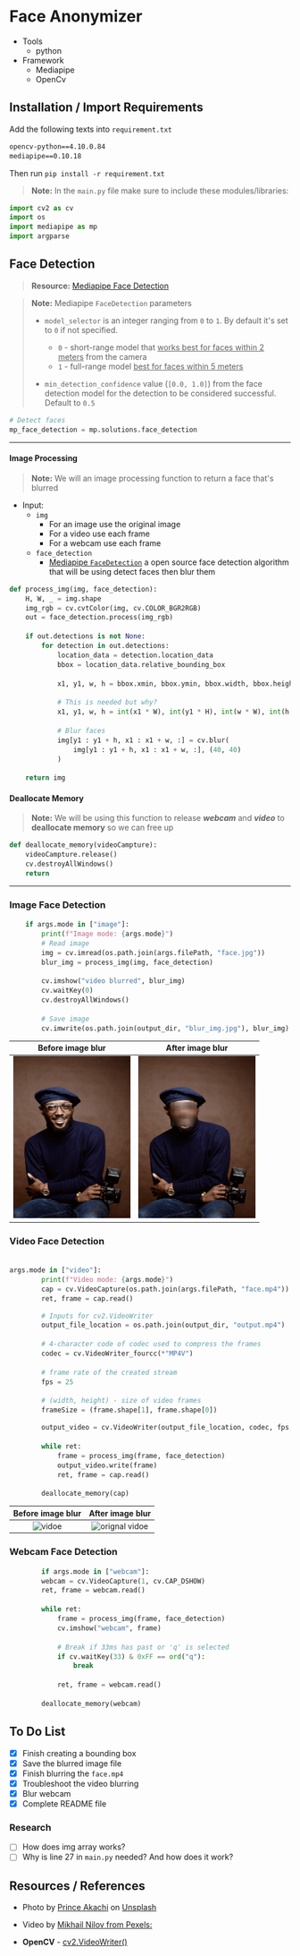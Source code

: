# Face Anonymizer
+ Tools
  + python
+ Framework
  + Mediapipe
  + OpenCv


## Installation / Import Requirements 
Add the following texts into `requirement.txt`
```txt
opencv-python==4.10.0.84
mediapipe==0.10.18
```
Then run `pip install -r requirement.txt`


> **Note:** In the `main.py` file make sure to include these modules/libraries:
```py
import cv2 as cv
import os
import mediapipe as mp
import argparse
```

## Face Detection
> **Resource:** [Mediapipe Face Detection](https://mediapipe.readthedocs.io/en/latest/solutions/face_detection.html)

> **Note:** Mediapipe `FaceDetection` parameters
> + `model_selector` is an integer ranging from `0` to `1`. By default it's set to `0` if not specified.
>   + `0` - short-range model that <u>works best for faces within 2 meters</u> from the camera
>   + `1` - full-range model <u>best for faces within 5 meters</u>
>
> + `min_detection_confidence` value (`[0.0, 1.0]`) from the face detection model for the detection to be considered successful. Default to `0.5`

```py
# Detect faces
mp_face_detection = mp.solutions.face_detection
```

---
#### Image Processing
> **Note:** We will an image processing function to return a face that's blurred 

+ Input:
  + `img`
    + For an image use the original image
    + For a video use each frame 
    + For a webcam use each frame
  + `face_detection`
    + [Mediapipe `FaceDetection`](https://mediapipe.readthedocs.io/en/latest/solutions/face_detection.html) a open source face detection algorithm that will be using detect faces then blur them
```py
def process_img(img, face_detection):
    H, W, _ = img.shape
    img_rgb = cv.cvtColor(img, cv.COLOR_BGR2RGB)
    out = face_detection.process(img_rgb)

    if out.detections is not None:
        for detection in out.detections:
            location_data = detection.location_data
            bbox = location_data.relative_bounding_box

            x1, y1, w, h = bbox.xmin, bbox.ymin, bbox.width, bbox.height

            # This is needed but why?
            x1, y1, w, h = int(x1 * W), int(y1 * H), int(w * W), int(h * H)

            # Blur faces
            img[y1 : y1 + h, x1 : x1 + w, :] = cv.blur(
                img[y1 : y1 + h, x1 : x1 + w, :], (40, 40)
            )

    return img
```
#### Deallocate Memory
> **Note:** We will be using this function to release **_webcam_** and **_video_** to **deallocate memory** so we can free up


```py
def deallocate_memory(videoCampture):
    videoCampture.release()
    cv.destroyAllWindows()
    return
```

---

### Image Face Detection
```py
    if args.mode in ["image"]:
        print(f"Image mode: {args.mode}")
        # Read image
        img = cv.imread(os.path.join(args.filePath, "face.jpg"))
        blur_img = process_img(img, face_detection)

        cv.imshow("video blurred", blur_img)
        cv.waitKey(0)
        cv.destroyAllWindows()

        # Save image
        cv.imwrite(os.path.join(output_dir, "blur_img.jpg"), blur_img)
```

**Before** image blur | **After** image blur
:---: | :---: |
<img src='./data/face.jpg' alt="Before image blur" width= "210" height="290"/> |  <img src="./output/blur_img.jpg" alt="After image blur" width= "210" height="290"/>|


### Video Face Detection
```py

args.mode in ["video"]:
        print(f"Video mode: {args.mode}")
        cap = cv.VideoCapture(os.path.join(args.filePath, "face.mp4"))
        ret, frame = cap.read()
```

```py
        # Inputs for cv2.VideoWriter
        output_file_location = os.path.join(output_dir, "output.mp4")

        # 4-character code of codec used to compress the frames
        codec = cv.VideoWriter_fourcc(*"MP4V")

        # frame rate of the created stream
        fps = 25

        # (width, height) - size of video frames
        frameSize = (frame.shape[1], frame.shape[0])   
```

```py
        output_video = cv.VideoWriter(output_file_location, codec, fps, frameSize)

        while ret:
            frame = process_img(frame, face_detection)
            output_video.write(frame)
            ret, frame = cap.read()

        deallocate_memory(cap)
```

**Before** image blur | **After** image blur
:---:|:---:|
![vidoe](/gifs/vidoe.gif) | ![orignal vidoe](/gifs/blurred_video.gif)


### Webcam Face Detection

```py
        if args.mode in ["webcam"]:
        webcam = cv.VideoCapture(1, cv.CAP_DSHOW)
        ret, frame = webcam.read()

        while ret:
            frame = process_img(frame, face_detection)
            cv.imshow("webcam", frame)

            # Break if 33ms has past or 'q' is selected
            if cv.waitKey(33) & 0xFF == ord("q"):
                break

            ret, frame = webcam.read()

        deallocate_memory(webcam)
```


## To Do List
+ [X] Finish creating a bounding box 
+ [x] Save the blurred image file
+ [x] Finish blurring the `face.mp4`
+ [x] Troubleshoot the video blurring
+ [x] Blur webcam
+ [x] Complete README file 

### Research
+ [ ] How does img array works?
+ [ ] Why is line 27 in `main.py` needed? And how does it work?

## Resources / References
+ Photo by <a href="https://unsplash.com/@princearkman?utm_content=creditCopyText&utm_medium=referral&utm_source=unsplash">Prince Akachi</a> on <a href="https://unsplash.com/photos/smiling-man-wearing-black-turtleneck-shirt-holding-camrea-4Yv84VgQkRM?utm_content=creditCopyText&utm_medium=referral&utm_source=unsplash">Unsplash</a>
      
+ Video by [Mikhail Nilov from Pexels:](https://www.pexels.com/video/a-woman-talking-at-the-podium-8731389/)

+ **OpenCV** - [cv2.VideoWriter()](https://docs.opencv.org/4.x/dd/d9e/classcv_1_1VideoWriter.html)